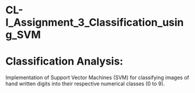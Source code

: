 # CL-I_Assignment_3_Classification_using_SVM
# Classification Analysis: 
Implementation of Support Vector Machines (SVM) for classifying images of hand
written digits into their respective numerical classes (0 to 9). 
